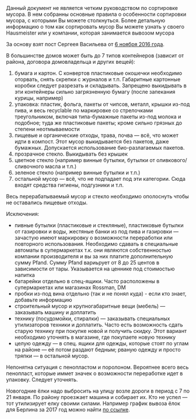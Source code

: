 <aside class="notice">
Данный документ не является четким руководством по сортировке мусора. В нем собранны основные правила о особенности сортировки мусора, с которыми Вы можете столкнуться.
Более детальную информацию о том как сортировать мусор Вы можете узнать у своего Hausmeister или у компании, которая занимается вывозом мусора
</aside>

За основу взят пост Сергеея Васильева от [6 ноября 2016 года](https://www.facebook.com/sergey.vasilyev/posts/10205938874269863).

В большинстве домов может быть до 7 типов контейнеров (зависит от района, договора домовладельца и других вещей):
1. бумага и картон. С конвертов пластиковые окошечки необходимо оторвать, снять скрепки с журналов и т.п. Габаритные картонные коробки следует разрезать и складывать. Запрещено выкидывать в эти контейнеры сильно загрязненную бумагу (после запекания курицы, например)
2. упаковка: пластик, фольга, пакеты от чипсов, металл, крышки из-под пива, и весь recyclable по маркировке со стрелочками треугольником, включая типа-бумажные пакеты из-под молока и подобное; туда же пластиковые пакеты; кроме сильно грязных до степени неотмываемости
3. пищевые и органические отходы, трава, почва — всё, что может идти в компост. Этот мусор выкидывается без пакетов, даже бумажных. Допускается использование био-разлагаемых пакетов.
4. прозрачное стекло. Выкидывать без крышек
5. цветное стекло (например винные бутылки, бутылки от оливкового/сливочного масла и т.п.)
6. зеленое стекло (например винные бутылки и т.п.)
7. остальной мусор — всё, что не подпадает под эти категории. Сюда входят средства гигиены, подгузники и т.п.

Весь перерабатываемый мусор и стекло необходимо ополоснуть чтобы не оставались пищевые отходы.

Исключения:
* пивные бутылки (пластиковые и стекляные), пластиковые бутылки от газировки и воды, жестяные банки из под пива и газировки — зачастую имеют маркировку о возможности переработки или повторного использования. Необходимо сдавать в специальные автоматы в супермаркетах т.к. они являются собственностью компании производителя и вы за них платите дополнительную сумму Pfand. Сумму Pfand вариьрует от 8 до 25 центов в зависимости от тары. Указывается на ценнике под стоимостью напитка
* батарейки отдельно в спец-ящики. Часто расположены в супермаркетах или магазинах Rossman, DM
* пробки из-под вина отдельно (так и не понял куда) - если кто знает, добавьте информацию
* строительный мусор и крупногабаритные вещи (мебель) — заказывать машину и доплатить
* технику (посудомойки, стиралки) — заказывать специальных утилизаторов техники и доплатить. Часто есть возможность сдать старую технику при покупке новой и получить скидку. Этот вариант необходимо уточнять в магазине, где покупаете новую технику
* целую одежду — в спец. ящики для одежды, которые стоят по углам на районе — её потом раздают бедным; рваную одежду и просто тряпки — в остальной мусор.

Непонятна ситуация с пенопластом и поролоном. Вероятнее всего весь пенопласт, которые иммет значек о возможности переработке идет в упаковку. Следует уточнять.

Новогодние ёлки надо выбросить на улицу возле дороги в период с 7 по 21 января. По району проезжает машина и собирает их. Кто не успел — тот утилизирует елку своими силами. Например график вывоза ёлок для Берлина за 2017 год можно найти [по ссылке](https://www.bsr.de/weihnachtsbaeume-20411.php).
